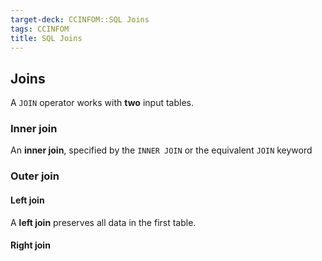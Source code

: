 ```yaml
---
target-deck: CCINFOM::SQL Joins
tags: CCINFOM
title: SQL Joins
---
```


## Joins

A `JOIN` operator works with **two** input tables.

### Inner join

An **inner join**, specified by the `INNER JOIN` or the equivalent `JOIN` keyword

### Outer join

#### Left join

A **left join** preserves all data in the first table.

#### Right join

